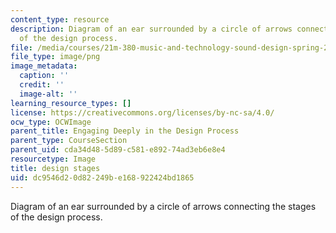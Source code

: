 ```yaml
---
content_type: resource
description: Diagram of an ear surrounded by a circle of arrows connecting the stages
  of the design process.
file: /media/courses/21m-380-music-and-technology-sound-design-spring-2016/dc9546d20d82249be168922424bd1865_design_stages.png
file_type: image/png
image_metadata:
  caption: ''
  credit: ''
  image-alt: ''
learning_resource_types: []
license: https://creativecommons.org/licenses/by-nc-sa/4.0/
ocw_type: OCWImage
parent_title: Engaging Deeply in the Design Process
parent_type: CourseSection
parent_uid: cda34d48-5d89-c581-e892-74ad3eb6e8e4
resourcetype: Image
title: design stages
uid: dc9546d2-0d82-249b-e168-922424bd1865
---
```

Diagram of an ear surrounded by a circle of arrows connecting the stages of the design process.